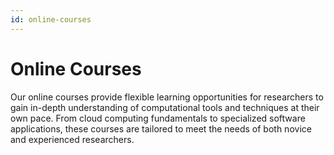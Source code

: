 ```yaml
---
id: online-courses
---
```


# Online Courses

Our online courses provide flexible learning opportunities for researchers to gain in-depth understanding of computational tools and techniques at their own pace. From cloud computing fundamentals to specialized software applications, these courses are tailored to meet the needs of both novice and experienced researchers.
